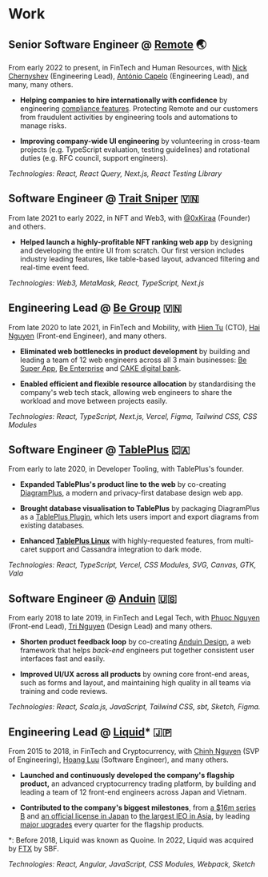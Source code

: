 # Work

## Senior Software Engineer @ [Remote](https://remote.com) 🌏

From early 2022 to present, in FinTech and Human Resources, with
[Nick Chernyshev](https://www.linkedin.com/in/nick-chernyshev/)
(Engineering Lead),
[António Capelo](https://capelo.me/) (Engineering Lead),
and many, many others.

- **Helping companies to hire internationally with confidence** by engineering
[compliance features](https://remote.com/platform/use-case/legal-leaders).
Protecting Remote and our customers from fraudulent activities
by engineering tools and automations to manage risks.

- **Improving company-wide UI engineering** by volunteering in
cross-team projects (e.g. TypeScript evaluation, testing guidelines)
and rotational duties (e.g. RFC council, support engineers).

_Technologies: React, React Query, Next.js, React Testing Library_

## Software Engineer @ [Trait Sniper](https://traitsniper.com) 🇻🇳

From late 2021 to early 2022, in NFT and Web3, with 
[@0xKiraa](https://twitter.com/0xKiraa) (Founder) and others.

- **Helped launch a highly-profitable NFT ranking web app**
by designing and developing the entire UI from scratch.
Our first version includes industry leading features, like table-based layout,
advanced filtering and real-time event feed.

_Technologies: Web3, MetaMask, React, TypeScript, Next.js_

## Engineering Lead @ [Be Group](https://be.com.vn/en/) 🇻🇳

From late 2020 to late 2021, in FinTech and Mobility, with
[Hien Tu](https://www.linkedin.com/in/thehien/) (CTO),
[Hai Nguyen](https://github.com/ng-hai) (Front-end Engineer),
and many others.

- **Eliminated web bottlenecks in product development**
by building and leading a team of 12 web engineers across all 3
main businesses: 
[Be Super App](https://be.com.vn/en/consumer/),
[Be Enterprise](https://be.com.vn/en/corporates/)
and [CAKE digital bank](https://cake.vn/en/home/).

- **Enabled efficient and flexible resource allocation**
by standardising the company's web tech stack, allowing web engineers
to share the workload and move between projects easily.

_Technologies: React, TypeScript, Next.js, Vercel, Figma, Tailwind CSS, CSS Modules_

## Software Engineer @ [TablePlus](https://tableplus.com) 🇨🇦

From early to late 2020, in Developer Tooling, with TablePlus's founder.

- **Expanded TablePlus's product line to the web** by co-creating
[DiagramPlus](https://diagramplus.com),
a modern and privacy-first database design web app.

- **Brought database visualisation to TablePlus** by packaging DiagramPlus as a
[TablePlus Plugin](https://github.com/TablePlus/diagram-plugin), which lets
users import and export diagrams from existing databases.

- **Enhanced [TablePlus Linux](https://tableplus.com/linux)** with
highly-requested features, from multi-caret support and Cassandra integration to dark mode.

_Technologies: React, TypeScript, Vercel, CSS Modules, SVG, Canvas, GTK, Vala_

## Software Engineer @ [Anduin](https://www.anduintransact.com/) 🇺🇸

From early 2018 to late 2019, in FinTech and Legal Tech, with
[Phuoc Nguyen](https://twitter.com/nghuuphuoc) (Front-end Lead),
[Tri Nguyen](https://www.trilmn.com/) (Design Lead) and many others.

- **Shorten product feedback loop** by co-creating
[Anduin Design](https://anduin.design), a web framework that helps
_back-end_ engineers put together consistent user interfaces fast and easily.

- **Improved UI/UX across all products** by owning core front-end areas,
such as forms and layout, and maintaining high quality in all teams via
training and code reviews.

_Technologies: React, Scala.js, JavaScript, Tailwind CSS, sbt, Sketch, Figma._

## Engineering Lead @ [Liquid](https://liquid.com)* 🇯🇵

From 2015 to 2018, in FinTech and Cryptocurrency, with
[Chinh Nguyen](https://www.linkedin.com/in/chinhnq/) (SVP of Engineering),
[Hoang Luu](https://github.com/unrealhoang) (Software Engineer),
and many others.

- **Launched and continuously developed the company's flagship product,**
an advanced cryptocurrency trading platform, by building and leading a team
of 12 front-end engineers across Japan and Vietnam.

- **Contributed to the company's biggest milestones**,
from
[a $16m series B](https://venturebeat.com/2016/06/24/quoine-raises-16-million-for-bitcoin-exchange-of-exchanges/)
and
[an official license in Japan](https://www.coindesk.com/japans-finance-regulator-issues-licenses-for-11-bitcoin-exchanges)
to
[the largest IEO in Asia](http://web.archive.org/web/20171115141658/https://jp.techcrunch.com/2017/10/24/quoine-qash-ico/),
by leading
[major upgrades](https://thien-do.github.io/quoine-2017/)
every quarter for the flagship products.

*: Before 2018, Liquid was known as Quoine.
In 2022, Liquid was acquired by [FTX](https://ftx.com) by SBF.

_Technologies: React, Angular, JavaScript, CSS Modules, Webpack, Sketch_

